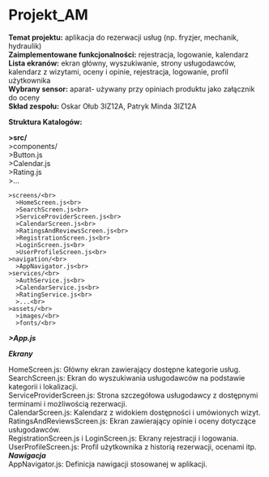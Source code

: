 # Projekt_AM

**Temat projektu:** aplikacja do rezerwacji usług (np. fryzjer, mechanik, hydraulik)<br>
**Zaimplementowane funkcjonalności:** rejestracja, logowanie, kalendarz<br>
**Lista ekranów:** ekran główny, wyszukiwanie, strony usługodawców, kalendarz z wizytami, oceny i opinie, rejestracja, logowanie, profil użytkownika<br>
**Wybrany sensor:** aparat- używany przy opiniach produktu jako załącznik do oceny<br>
**Skład zespołu:** Oskar Ołub 3IZ12A, Patryk Minda 3IZ12A

**Struktura Katalogów:**

**>src/**<br>
    >components/<br>
      >Button.js<br>
      >Calendar.js<br>
      >Rating.js<br>
      >...<br>
      
    >screens/<br>
      >HomeScreen.js<br>
      >SearchScreen.js<br>
      >ServiceProviderScreen.js<br>
      >CalendarScreen.js<br>
      >RatingsAndReviewsScreen.js<br>
      >RegistrationScreen.js<br>
      >LoginScreen.js<br>
      >UserProfileScreen.js<br>
    >navigation/<br>
      >AppNavigator.js<br>
    >services/<br>
      >AuthService.js<br>
      >CalendarService.js<br>
      >RatingService.js<br>
      >...<br>
    >assets/<br>
      >images/<br>
      >fonts/<br>
***>App.js***<br>

***Ekrany***

HomeScreen.js: Główny ekran zawierający dostępne kategorie usług.<br>
SearchScreen.js: Ekran do wyszukiwania usługodawców na podstawie kategorii i lokalizacji.<br>
ServiceProviderScreen.js: Strona szczegółowa usługodawcy z dostępnymi terminami i możliwością rezerwacji.<br>
CalendarScreen.js: Kalendarz z widokiem dostępności i umówionych wizyt.<br>
RatingsAndReviewsScreen.js: Ekran zawierający opinie i oceny dotyczące usługodawców.<br>
RegistrationScreen.js i LoginScreen.js: Ekrany rejestracji i logowania.<br>
UserProfileScreen.js: Profil użytkownika z historią rezerwacji, ocenami itp.<br>
***Nawigacja***<br>
AppNavigator.js: Definicja nawigacji stosowanej w aplikacji.<br>

